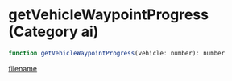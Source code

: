 # getVehicleWaypointProgress (Category ai)

```js
function getVehicleWaypointProgress(vehicle: number): number
```

[filename](getVehicleWaypointProgress_m.md ':include')
